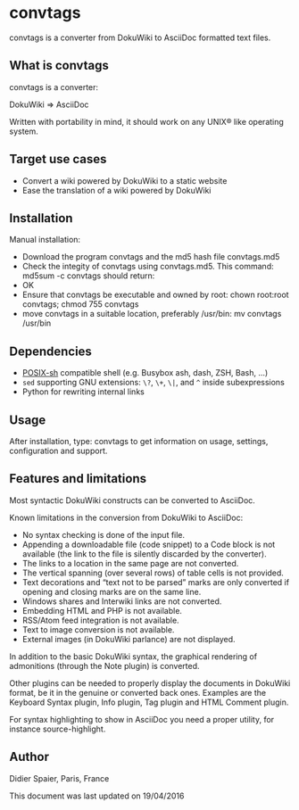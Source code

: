# convtags
convtags is a converter from DokuWiki to AsciiDoc formatted text files.


What is convtags
----------------

convtags is a converter:

DokuWiki => AsciiDoc
  
Written with portability in mind, it should work on any UNIX® like operating
system.

Target use cases
----------------

* Convert a wiki powered by DokuWiki to a static website
* Ease the translation of a wiki powered by DokuWiki

Installation
------------

Manual installation:

* Download the program convtags and the md5 hash file convtags.md5
* Check the integity of convtags using convtags.md5. This command:
md5sum -c convtags
should return:
* OK
* Ensure that convtags be executable and owned by root:
chown root:root convtags; chmod 755 convtags
* move convtags in a suitable location, preferably /usr/bin:
mv convtags /usr/bin

Dependencies
------------

* [POSIX-sh](http://pubs.opengroup.org/onlinepubs/009695399/utilities/xcu_chap02.html) compatible shell (e.g. Busybox ash, dash, ZSH, Bash, ...)
* `sed` supporting GNU extensions: `\?`, `\+`, `\|`, and `^` inside subexpressions
* Python for rewriting internal links

Usage
-----

After installation, type:
convtags
to get information on usage, settings, configuration and support.

Features and limitations
------------------------

Most syntactic DokuWiki constructs can be converted to AsciiDoc.

Known limitations in the conversion from DokuWiki to AsciiDoc:
* No syntax checking is done of the input file.
* Appending a downloadable file (code snippet) to a Code block is not
available (the link to the file is silently discarded by the converter).
* The links to a location in the same page are not converted.
* The vertical spanning (over several rows) of table cells is not provided.
* Text decorations and “text not to be parsed” marks are only converted if
opening and closing marks are on the same line.
* Windows shares and Interwiki links are not converted.
* Embedding HTML and PHP is not available.
* RSS/Atom feed integration is not available.
* Text to image conversion is not available.
* External images (in DokuWiki parlance) are not displayed.

In addition to the basic DokuWiki syntax, the graphical rendering of
admonitions (through the Note plugin) is converted.

Other plugins can be needed to properly display the documents in DokuWiki
format, be it in the genuine or converted back ones. Examples are the
Keyboard Syntax plugin, Info plugin, Tag plugin and HTML Comment plugin.

For syntax highlighting to show in AsciiDoc you need a proper utility, for
instance source-highlight.

Author
------

Didier Spaier, Paris, France

This document was last updated on 19/04/2016 




